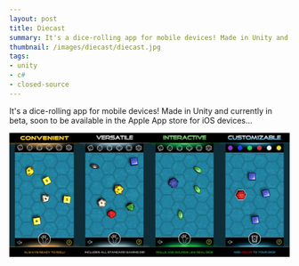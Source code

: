 ```yaml
---
layout: post
title: Diecast
summary: It's a dice-rolling app for mobile devices! Made in Unity and currently in beta, soon to be available in the Apple App store for iOS devices...
thumbnail: /images/diecast/diecast.jpg
tags:
- unity
- c#
- closed-source
---
```


[diecast]: /images/diecast/diecast.jpg "Diecast"

It's a dice-rolling app for mobile devices! Made in Unity and currently in beta, soon to be available in the Apple App store for iOS devices...

![Diecast][diecast]
